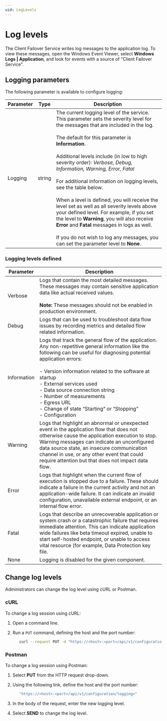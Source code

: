 ```yaml
---
uid: LogLevels
---
```


# Log levels

The Client Failover Service writes log messages to the application log. To view these messages, open the Windows Event Viewer, select **Windows Logs | Application**, and look for events with a source of "Client Failover Service". 

## Logging parameters

The following parameter is available to configure logging:

| Parameter                 |  Type     | Description                                                  |
| ------------------------- | --------- | ------------------------------------------------------------ |
| Logging                   | string    | The current logging level of the service. This parameter sets the severity level for the messages that are included in the log. <br><br> The default for this parameter is **Information**. <br><br> Additional levels include (in low to high severity order): *Verbose, Debug, Information, Warning, Error, Fatal* <br><br> For additional information on logging levels, see the table below. <br><br> When a level is defined, you will receive the level set as well as all severity levels above your defined level. For example, if you set the level to **Warning**, you will also receive **Error** and **Fatal** messages in logs as well. <br><br> If you do not wish to log any messages, you can set the parameter level to **None**. |

### Logging levels defined

| Parameter                 | Description                                                  |
| ------------------------- | ------------------------------------------------------------ |
| Verbose                    | Logs that contain the most detailed messages. These messages may contain sensitive application data like actual received values. <br><br> **Note:** These messages should not be enabled in production environment. |
| Debug                     | Logs that can be used to troubleshoot data flow issues by recording metrics and detailed flow related information. |
| Information               | Logs that track the general flow of the application. Any non-repetitive general information like the following can be useful for diagnosing potential application errors: <br><br> - Version information related to the software at startup <br> - External services used <br> - Data source connection string <br> - Number of measurements <br> - Egress URL <br> - Change of state “Starting” or “Stopping” <br> - Configuration |
| Warning                   | Logs that highlight an abnormal or unexpected event in the application flow that does not otherwise cause the application execution to stop. Warning messages can indicate an unconfigured data source state, an insecure communication channel in use, or any other event that could require attention but that does not impact data flow. |
| Error                     | Logs that highlight when the current flow of execution is stopped due to a failure. These should indicate a failure in the current activity and not an application-wide failure. It can indicate an invalid configuration, unavailable external endpoint, or an internal flow error. |
| Fatal                     | Logs that describe an unrecoverable application or system crash or a catastrophic failure that requires immediate attention. This can indicate application wide failures like beta timeout expired, unable to start self-hosted endpoint, or unable to access vital resource (for example, Data Protection key file. |
| None                      | Logging is disabled for the given component. |

## Change log levels

Administrators can change the log level using cURL or Postman.

### cURL

To change a log session using cURL:

1. Open a command line.

2. Run a `PUT` command, defining the host and the port number:

   ```bash
      curl --request PUT -d "https://<host>:<port>/api/v1/configuration/logging"
      ```

### Postman

To change a log session using Postman:

1. Select **PUT** from the HTTP request drop-down.

2. Using the following link, define the host and the port number:

   ```bash
      "https://<host>:<port>/api/v1/configuration/logging>"
      ```

3. In the body of the request, enter the new logging level.

4. Select **SEND** to change the log level. 
